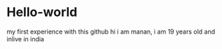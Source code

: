 # Hello-world
my first experience with this github
hi i am manan, i am 19 years old and inlive in india
